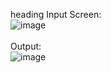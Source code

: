 heading Input Screen:
<br />
![image](https://user-images.githubusercontent.com/35778319/131583499-0ef405f6-fc14-4671-8fb1-5c6b3395c7fc.png)
<br />
<br />
Output:
<br />
![image](https://user-images.githubusercontent.com/35778319/131583509-e34f0832-bbc9-4cef-a90b-9b157a4fc88d.png)

